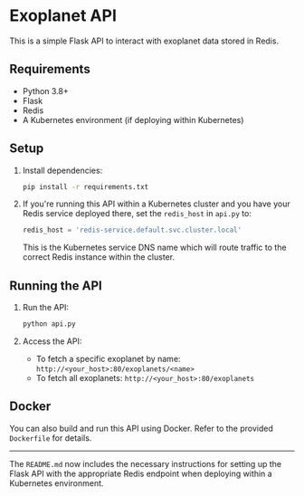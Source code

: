 # Exoplanet API

This is a simple Flask API to interact with exoplanet data stored in Redis.

## Requirements

- Python 3.8+
- Flask
- Redis
- A Kubernetes environment (if deploying within Kubernetes)

## Setup

1. Install dependencies:
   
   ```bash
   pip install -r requirements.txt
   ```

2. If you're running this API within a Kubernetes cluster and you have your Redis service deployed there, set the `redis_host` in `api.py` to:

   ```python
   redis_host = 'redis-service.default.svc.cluster.local'
   ```

   This is the Kubernetes service DNS name which will route traffic to the correct Redis instance within the cluster.

## Running the API

1. Run the API:

   ```bash
   python api.py
   ```

2. Access the API:

   - To fetch a specific exoplanet by name: `http://<your_host>:80/exoplanets/<name>`
   - To fetch all exoplanets: `http://<your_host>:80/exoplanets`

## Docker

You can also build and run this API using Docker. Refer to the provided `Dockerfile` for details.

---

The `README.md` now includes the necessary instructions for setting up the Flask API with the appropriate Redis endpoint when deploying within a Kubernetes environment.